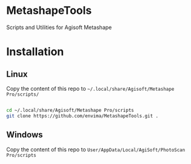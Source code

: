 # MetashapeTools
Scripts and Utilities for Agisoft Metashape



# Installation

## Linux

Copy the content of this repo to `~/.local/share/Agisoft/Metashape Pro/scripts/`

```bash

cd ~/.local/share/Agisoft/Metashape Pro/scripts
git clone https://github.com/envima/MetashapeTools.git .

```

## Windows

Copy the content of this repo to `User/AppData/Local/AgiSoft/PhotoScan Pro/scripts`




